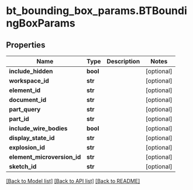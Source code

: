 # bt_bounding_box_params.BTBoundingBoxParams

## Properties
Name | Type | Description | Notes
------------ | ------------- | ------------- | -------------
**include_hidden** | **bool** |  | [optional] 
**workspace_id** | **str** |  | [optional] 
**element_id** | **str** |  | [optional] 
**document_id** | **str** |  | [optional] 
**part_query** | **str** |  | [optional] 
**part_id** | **str** |  | [optional] 
**include_wire_bodies** | **bool** |  | [optional] 
**display_state_id** | **str** |  | [optional] 
**explosion_id** | **str** |  | [optional] 
**element_microversion_id** | **str** |  | [optional] 
**sketch_id** | **str** |  | [optional] 

[[Back to Model list]](../README.md#documentation-for-models) [[Back to API list]](../README.md#documentation-for-api-endpoints) [[Back to README]](../README.md)


